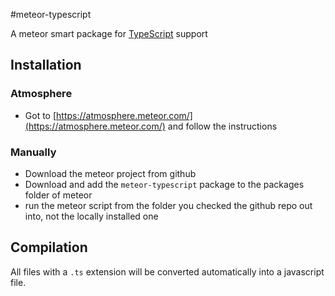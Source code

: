#meteor-typescript

A meteor smart package for [TypeScript](http://typescriptlang.org) support

## Installation

### Atmosphere  

* Got to [https://atmosphere.meteor.com/](https://atmosphere.meteor.com/) and follow the instructions

### Manually

* Download the meteor project from github
* Download and add the `meteor-typescript` package to the packages folder of meteor
* run the meteor script from the folder you checked the github repo out into, not the locally installed  one

## Compilation

All files with a `.ts` extension will be converted automatically into a javascript file.

 